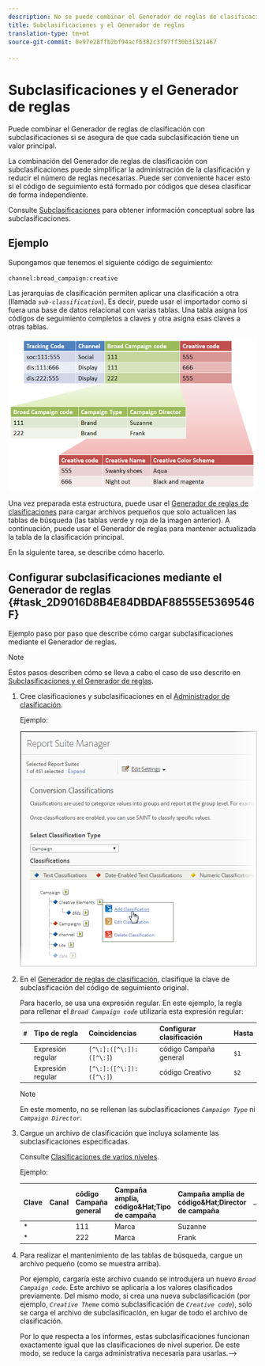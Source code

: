 ```yaml
---
description: No se puede combinar el Generador de reglas de clasificación con subclasificaciones.
title: Subclasificaciones y el Generador de reglas
translation-type: tm+mt
source-git-commit: 0e97e28ffb2bf94acfb382c3f97ff30b31321467

---
```



# Subclasificaciones y el Generador de reglas

Puede combinar el Generador de reglas de clasificación con subclasificaciones si se asegura de que cada subclasificación tiene un valor principal.

La combinación del Generador de reglas de clasificación con subclasificaciones puede simplificar la administración de la clasificación y reducir el número de reglas necesarias. Puede ser conveniente hacer esto si el código de seguimiento está formado por códigos que desea clasificar de forma independiente.

Consulte [Subclasificaciones](/help/components/c-classifications2/c-sub-classifications.md) para obtener información conceptual sobre las subclasificaciones.

## Ejemplo

Supongamos que tenemos el siguiente código de seguimiento:

`channel:broad_campaign:creative`

Las jerarquías de clasificación permiten aplicar una clasificación a otra (llamada *`sub-classification`*). Es decir, puede usar el importador como si fuera una base de datos relacional con varias tablas. Una tabla asigna los códigos de seguimiento completos a claves y otra asigna esas claves a otras tablas.

![](assets/sub_class_table.png)

Una vez preparada esta estructura, puede usar el  [Generador de reglas de clasificaciones](/help/components/c-classifications2/crb/classification-rule-builder.md) para cargar archivos pequeños que solo actualicen las tablas de búsqueda (las tablas verde y roja de la imagen anterior). A continuación, puede usar el Generador de reglas para mantener actualizada la tabla de la clasificación principal.

En la siguiente tarea, se describe cómo hacerlo.

## Configurar subclasificaciones mediante el Generador de reglas {#task_2D9016D8B4E84DBDAF88555E5369546F}

Ejemplo paso por paso que describe cómo cargar subclasificaciones mediante el Generador de reglas.

>[!NOTE]
>
>Estos pasos describen cómo se lleva a cabo el caso de uso descrito en [Subclasificaciones y el Generador de reglas](/help/components/c-classifications2/crb/sub-classification-rule-builder.md).

1. Cree clasificaciones y subclasificaciones en el [Administrador de clasificación](https://marketing.adobe.com/resources/help/es_ES/reference/classifications.html).

   Ejemplo:

   ![Información sobre los pasos](assets/sub_class_create.png)

1. En el [Generador de reglas de clasificación](/help/components/c-classifications2/crb/classification-rule-builder.md), clasifique la clave de subclasificación del código de seguimiento original.

   Para hacerlo, se usa una expresión regular. En este ejemplo, la regla para rellenar el  *`Broad Campaign code`* utilizaría esta expresión regular:

   | `#` | Tipo de regla | Coincidencias | Configurar clasificación | Hasta |
   |---|---|---|---|---|
   |  | Expresión regular | `[^\:]:([^\:]):([^\:]`) | código Campaña general | `$1` |
   |  | Expresión regular | `[^\:]:([^\:]):([^\:]`) | código Creativo | `$2` |

   >[!NOTE]
   >
   >En este momento, no se rellenan las subclasificaciones *`Campaign Type`* ni *`Campaign Director`*.

1. Cargue un archivo de clasificación que incluya solamente las subclasificaciones especificadas.

   Consulte [Clasificaciones de varios niveles](/help/components/c-classifications2/c-sub-classifications.md).

   Ejemplo:

   | Clave | Canal | código Campaña general | Campaña amplia, código&amp;Hat;Tipo de campaña | Campaña amplia de código&amp;Hat;Director de campaña | ... |
   |---|---|---|---|---|---|
   | * |  | 111 | Marca | Suzanne |  |
   | * |  | 222 | Marca | Frank |  |

1. Para realizar el mantenimiento de las tablas de búsqueda, cargue un archivo pequeño (como se muestra arriba).

   Por ejemplo, cargaría este archivo cuando se introdujera un nuevo *`Broad Campaign code`*. Este archivo se aplicaría a los valores clasificados previamente. Del mismo modo, si crea una nueva subclasificación (por ejemplo,  *`Creative Theme`* como subclasificación de *`Creative code`*), solo se carga el archivo de subclasificación, en lugar de todo el archivo de clasificación.

   Por lo que respecta a los informes, estas subclasificaciones funcionan exactamente igual que las clasificaciones de nivel superior. De este modo, se reduce la carga administrativa necesaria para usarlas.-->
